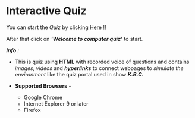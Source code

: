 # Interactive Quiz

You can start the _Quiz_ by clicking [Here](https://asnr1010.github.io/HTML-Quiz/) !! 

After that click on ***'Welcome to computer quiz'***  to start.

***Info :*** 
* This is quiz using **HTML** with recorded voice of questions and contains _images_, _videos_ and ***hyperlinks*** to connect webpages to _simulate the environment_ like the quiz portal used in show ***K.B.C.***

* **Supported Browsers** -
    * Google Chrome 
    * Internet Explorer 9 or later
    * Firefox  

